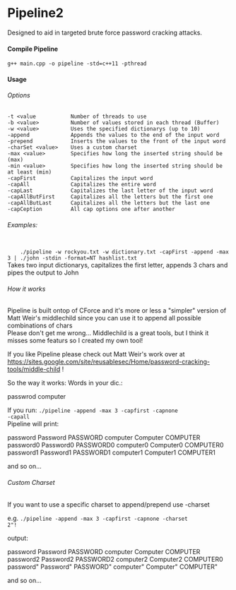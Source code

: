 # Pipeline2
Designed to aid in targeted brute force password cracking attacks.

#### Compile Pipeline
<code>g++ main.cpp -o pipeline -std=c++11 -pthread</code>

#### Usage

###### Options

    -t <value           Number of threads to use     
    -b <value>          Number of values stored in each thread (Buffer)     
    -w <value>          Uses the specified dictionarys (up to 10)     
    -append             Appends the values to the end of the input word     
    -prepend            Inserts the values to the front of the input word     
    -charSet <value>    Uses a custom charset     
    -max <value>        Specifies how long the inserted string should be (max)
    -min <value>        Specifies how long the inserted string should be at least (min)
    -capFirst           Capitalizes the input word     
    -capAll             Capitalizes the entire word     
    -capLast            Capitalizes the last letter of the input word      
    -capAllButFirst     Capitalizes all the letters but the first one     
    -capAllButLast      Capitalizes all the letters but the last one      
    -capCeption         All cap options one after another      

###### Examples:
<code>
    ./pipeline -w rockyou.txt -w dictionary.txt -capFirst -append -max 3 | ./john -stdin -format=NT hashlist.txt
</code>
    Takes two input dictionarys, capitalizes the first letter, appends 3 chars and pipes the output to John


###### How it works

Pipeline is built ontop of CForce and it's more or less a "simpler" version of Matt Weir's middlechild since you can use it to append all possible combinations of chars    
Please don't get me wrong... Middlechild is a great tools, but I think it misses some featurs so I created my own tool!    

If you like Pipeline please check out Matt Weir's work over at https://sites.google.com/site/reusablesec/Home/password-cracking-tools/middle-child !    

So the way it works:
Words in your dic.:

passwrod
computer

If you run:
<code>./pipeline -append -max 3 -capfirst -capnone -capall</code>    
Pipeline will print:

password
Password
PASSWORD
computer
Computer
COMPUTER
password0
Password0
PASSWORD0
computer0
Computer0
COMPUTER0
password1
Password1
PASSWORD1
computer1
Computer1
COMPUTER1

and so on...

###### Custom Charset

If you want to use a specific charset to append/prepend use -charset

e.g.
<code>./pipeline -append -max 3 -capfirst -capnone -charset 2\"\!</code>

output:

password
Password
PASSWORD
computer
Computer
COMPUTER
password2
Password2
PASSWORD2
computer2
Computer2
COMPUTER0
password"
Password"
PASSWORD"
computer"
Computer"
COMPUTER"

and so on...
